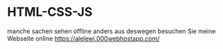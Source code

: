 # HTML-CSS-JS
manche sachen sehen offline anders aus deswegen besuchen Sie meine Webseite online
https://alelewi.000webhostapp.com/
